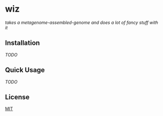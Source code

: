 # wiz

_takes a metagenome-assembled-genome and does a lot of fancy stuff with it_

## Installation

_TODO_

## Quick Usage

_TODO_

## License

[MIT](LICENSE)
